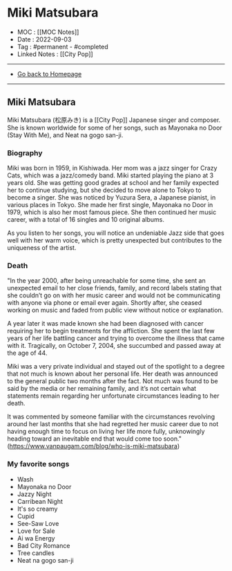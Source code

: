 # Miki Matsubara
- MOC : [[MOC Notes]]
- Date : 2022-09-03
- Tag : #permanent - #completed 
- Linked Notes : [[City Pop]]
-------------------
- [Go back to Homepage](https://misudashi.ga/)
-----

## Miki Matsubara

Miki Matsubara (松原みき) is a [[City Pop]] Japanese singer and composer. She is known worldwide for some of her songs, such as Mayonaka no Door (Stay With Me), and Neat na gogo san-ji. 

### Biography
Miki was born in 1959, in Kishiwada. Her mom was a jazz singer for Crazy Cats, which was a jazz/comedy band. Miki started playing the piano at 3 years old. She was getting good grades at school and her family expected her to continue studying, but she decided to move alone to Tokyo to become a singer. She was noticed by Yuzura Sera, a Japanese pianist, in various places in Tokyo. She made her first single, Mayonaka no Door in 1979, which is also her most famous piece.  She then continued her music career, with a total of 16 singles and 10 original albums. 

As you listen to her songs, you will notice an undeniable Jazz side that goes well with her warm voice, which is pretty unexpected but contributes to the uniqueness of the artist.

### Death
"In the year 2000, after being unreachable for some time, she sent an unexpected email to her close friends, family, and record labels stating that she couldn’t go on with her music career and would not be communicating with anyone via phone or email ever again. Shortly after, she ceased working on music and faded from public view without notice or explanation.

A year later it was made known she had been diagnosed with cancer requiring her to begin treatments for the affliction. She spent the last few years of her life battling cancer and trying to overcome the illness that came with it. Tragically, on October 7, 2004, she succumbed and passed away at the age of 44.

Miki was a very private individual and stayed out of the spotlight to a degree that not much is known about her personal life. Her death was announced to the general public two months after the fact. Not much was found to be said by the media or her remaining family, and it’s not certain what statements remain regarding her unfortunate circumstances leading to her death.

It was commented by someone familiar with the circumstances revolving around her last months that she had regretted her music career due to not having enough time to focus on living her life more fully, unknowingly heading toward an inevitable end that would come too soon." (https://www.vanpaugam.com/blog/who-is-miki-matsubara)

### My favorite songs
- Wash
- Mayonaka no Door
- Jazzy Night
- Carribean Night
- It's so creamy
- Cupid
- See-Saw Love
- Love for Sale
- Ai wa Energy
- Bad City Romance
- Tree candles
- Neat na gogo san-ji

